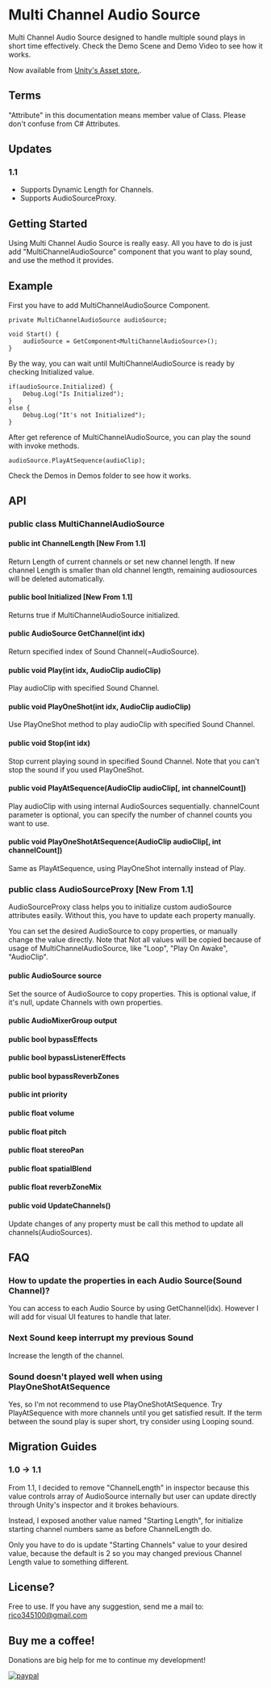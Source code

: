 # Multi Channel Audio Source
Multi Channel Audio Source designed to handle multiple sound plays in short time effectively.
Check the Demo Scene and Demo Video to see how it works.

Now available from [Unity's Asset store.](https://assetstore.unity.com/packages/tools/audio/multi-channel-audio-source-120749).

## Terms
"Attribute" in this documentation means member value of Class. Please don't confuse from C# Attributes.

## Updates
### 1.1
- Supports Dynamic Length for Channels.
- Supports AudioSourceProxy.

## Getting Started
Using Multi Channel Audio Source is really easy.
All you have to do is just add "MultiChannelAudioSource" component that you want to play sound, and use the method it provides.

## Example
First you have to add MultiChannelAudioSource Component.

```clike
private MultiChannelAudioSource audioSource;

void Start() {
    audioSource = GetComponent<MultiChannelAudioSource>();
}
```

By the way, you can wait until MultiChannelAudioSource is ready by checking Initialized value.

```clike
if(audioSource.Initialized) {
    Debug.Log("Is Initialized");
}
else {
    Debug.Log("It's not Initialized");
}
```

After get reference of MultiChannelAudioSource, you can play the sound with invoke methods.

```clike
audioSource.PlayAtSequence(audioClip);
```

Check the Demos in Demos folder to see how it works.

## API
### public class MultiChannelAudioSource
#### public int ChannelLength [New From 1.1]
Return Length of current channels or set new channel length. If new channel Length is smaller than old channel length, remaining audiosources will be deleted automatically.

#### public bool Initialized [New From 1.1]
Returns true if MultiChannelAudioSource initialized.

#### public AudioSource GetChannel(int idx)
Return specified index of Sound Channel(=AudioSource).

#### public void Play(int idx, AudioClip audioClip)
Play audioClip with specified Sound Channel.

#### public void PlayOneShot(int idx, AudioClip audioClip)
Use PlayOneShot method to play audioClip with specified Sound Channel.

#### public void Stop(int idx)
Stop current playing sound in specified Sound Channel. Note that you can't stop the sound if you used PlayOneShot.

#### public void PlayAtSequence(AudioClip audioClip[, int channelCount])
Play audioClip with using internal AudioSources sequentially. channelCount parameter is optional, you can specify the number of channel counts you want to use.

#### public void PlayOneShotAtSequence(AudioClip audioClip[, int channelCount])
Same as PlayAtSequence, using PlayOneShot internally instead of Play.

### public class AudioSourceProxy [New From 1.1]
AudioSourceProxy class helps you to initialize custom audioSource attributes easily. Without this, you have to update each property manually.

You can set the desired AudioSource to copy properties, or manually change the value directly. Note that Not all values will be copied because of usage of MultiChannelAudioSource, like "Loop", "Play On Awake", "AudioClip".

#### public AudioSource source
Set the source of AudioSource to copy properties. This is optional value, if it's null, update Channels with own properties.

#### public AudioMixerGroup output
#### public bool bypassEffects
#### public bool bypassListenerEffects
#### public bool bypassReverbZones
#### public int priority
#### public float volume
#### public float pitch
#### public float stereoPan
#### public float spatialBlend
#### public float reverbZoneMix

#### public void UpdateChannels()
Update changes of any property must be call this method to update all channels(AudioSources).


## FAQ
### How to update the properties in each Audio Source(Sound Channel)?
You can access to each Audio Source by using GetChannel(idx). However I will add for visual UI features to handle that later.

### Next Sound keep interrupt my previous Sound
Increase the length of the channel.

### Sound doesn't played well when using PlayOneShotAtSequence
Yes, so I'm not recommend to use PlayOneShotAtSequence. Try PlayAtSequence with more channels until you get satisfied result. If the term between the sound play is super short, try consider using Looping sound.

## Migration Guides
### 1.0 -> 1.1
From 1.1, I decided to remove "ChannelLength" in inspector because this value controls array of AudioSource internally but user can update directly through Unity's inspector and it brokes behaviours.

Instead, I exposed another value named "Starting Length", for initialize starting channel numbers same as before ChannelLength do.

Only you have to do is update "Starting Channels" value to your desired value, because the default is 2 so you may changed previous Channel Length value to something different.

## License?
Free to use. If you have any suggestion, send me a mail to: rico345100@gmail.com

## Buy me a coffee!
Donations are big help for me to continue my development!

[![paypal](https://www.paypalobjects.com/en_US/i/btn/btn_donateCC_LG.gif)](https://www.paypal.com/cgi-bin/webscr?cmd=_s-xclick&hosted_button_id=PVXTU5FJNBLDS)
